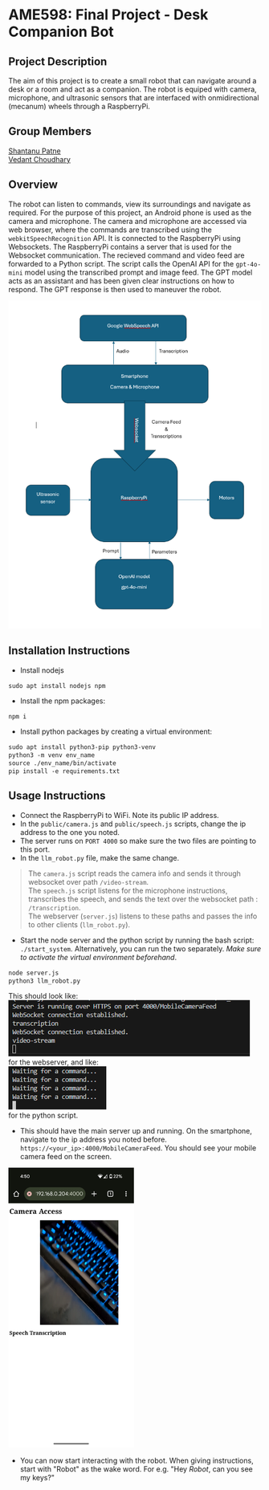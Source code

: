 # AME598: Final Project - Desk Companion Bot


## Project Description
The aim of this project is to create a small robot that can navigate around a  desk or a room and act as a companion. The robot is equiped with camera, microphone, and ultrasonic sensors that are interfaced with onmidirectional (mecanum) wheels through a RaspberryPi.

## Group Members
[Shantanu Patne](https://github.com/sapatne)  
[Vedant Choudhary]()

## Overview
The robot can listen to commands, view its surroundings and navigate as required. For the purpose of this project, an Android phone is used as the camera and microphone. The camera and microphone are accessed via web browser, where the commands are transcribed using the `webkitSpeechRecognition` API. It is connected to the RaspberryPi using Websockets. The RaspberryPi contains a server that is used for the Websocket communication. The recieved command and video feed are forwarded to a Python script. The script calls the OpenAI API for the `gpt-4o-mini` model using the transcribed prompt and image feed. The GPT model acts as an assistant and has been given clear instructions on how to respond. The GPT response is then used to maneuver the robot.

![Block Diagram](assets/Block_diagram.png)

## Installation Instructions

- Install nodejs
```
sudo apt install nodejs npm
```
- Install the npm packages:
```
npm i
```
- Install python packages by creating a virtual environment:
```
sudo apt install python3-pip python3-venv
python3 -m venv env_name
source ./env_name/bin/activate
pip install -e requirements.txt
```

## Usage Instructions

- Connect the RaspberryPi to WiFi. Note its public IP address.
- In the `public/camera.js` and `public/speech.js` scripts, change the ip address to the one you noted. 
- The server runs on `PORT 4000` so make sure the two files are pointing to this port.
- In the `llm_robot.py` file, make the same change.

> The `camera.js` script reads the camera info and sends it through websocket over path `/video-stream`.  
> The `speech.js` script listens for the microphone instructions, transcribes the speech, and sends the text over the websocket path : `/transcription`.  
> The webserver (`server.js`) listens to these paths and passes the info to other clients (`llm_robot.py`).

- Start the node server and the python script by running the bash script: `./start_system`. Alternatively, you can run the two separately. *Make sure to activate the virtual environment beforehand*.
```
node server.js
python3 llm_robot.py
```

This should look like:  
![node_server](assets/server_output.png)  
for the webserver, and like:  
![python_output](assets/python_output.png)  
for the python script.
- This should have the main server up and running. On the smartphone, navigate to the ip address you noted before.
` https://<your_ip>:4000/MobileCameraFeed`. You should see your mobile camera feed on the screen.

<img src="assets/phone_screen.png" width="250"/>

- You can now start interacting with the robot. When giving instructions, start with "Robot" as the wake word. For e.g. "Hey *Robot*, can you see my keys?"


